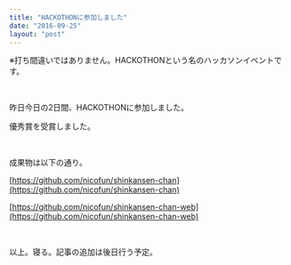 ```yaml
---
title: "HACKOTHONに参加しました"
date: "2016-09-25"
layout: "post"
---
```


※打ち間違いではありません。HACKOTHONという名のハッカソンイベントです。

 

昨日今日の2日間、HACKOTHONに参加しました。

優秀賞を受賞しました。

 

成果物は以下の通り。

[https://github.com/nicofun/shinkansen-chan](https://github.com/nicofun/shinkansen-chan)

[https://github.com/nicofun/shinkansen-chan-web](https://github.com/nicofun/shinkansen-chan-web)

 

以上。寝る。記事の追加は後日行う予定。
